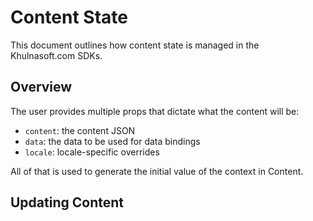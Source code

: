 # Content State

This document outlines how content state is managed in the Khulnasoft.com SDKs.

## Overview

The user provides multiple props that dictate what the content will be:

- `content`: the content JSON
- `data`: the data to be used for data bindings
- `locale`: locale-specific overrides

All of that is used to generate the initial value of the context in Content.

## Updating Content

